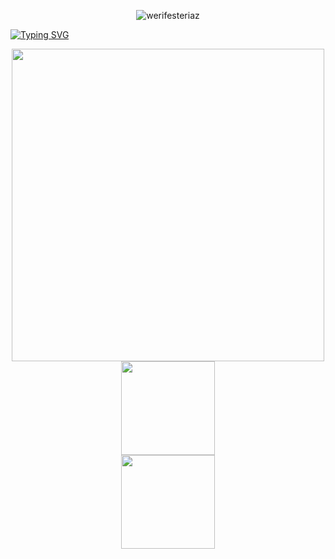 <p align="center"> <img src="https://komarev.com/ghpvc/?username=werifesteriaz&label=%3C%F0%9D%9F%91&color=8eced4&style=flat" alt="werifesteriaz" /> </p>

[![Typing SVG](https://readme-typing-svg.herokuapp.com?font=Newsreader&weight=250&size=22&pause=1000&color=A0A9BC&center=true&width=435&lines=%22It's+worse+to+be+nothing+with+you.%22)](https://git.io/typing-svg)

<div align="center">
<img src="https://files.catbox.moe/bgh0xj.png" width="500">
</div>

<div class="container">
  <div align="center">
     <img src="https://files.catbox.moe/8f5hot.png" width="150">
</div>
<div class="container">
  <div align="center">
      <img src="https://files.catbox.moe/evfahg.png" width="150">
  </div>
</div>
